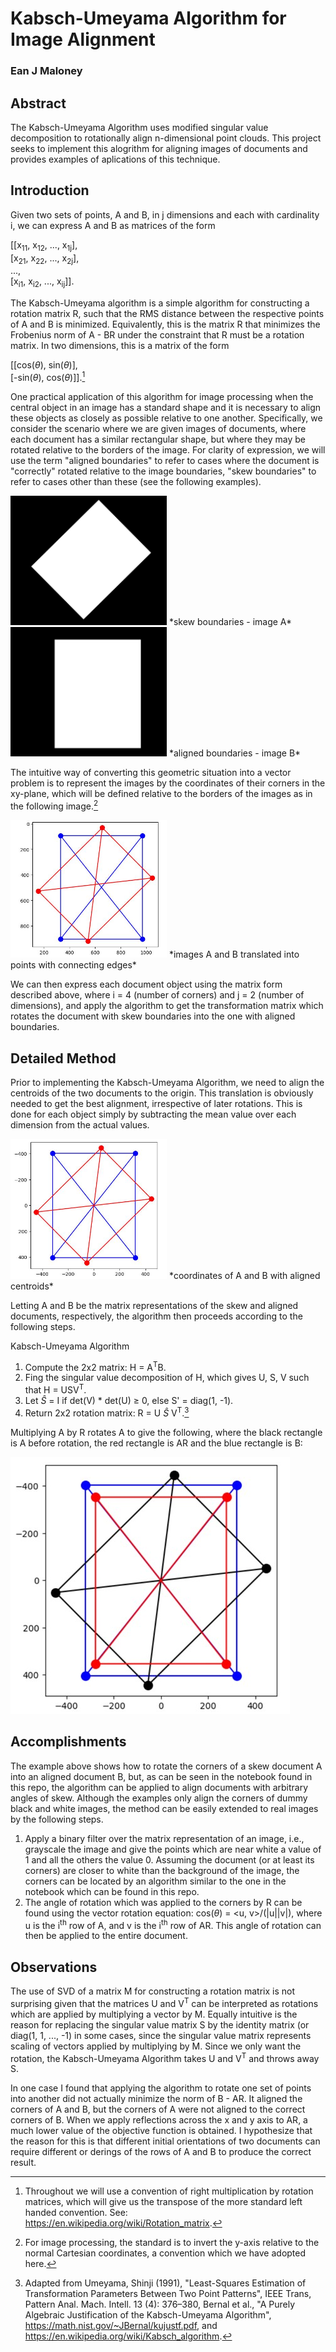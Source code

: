 # Kabsch-Umeyama Algorithm for Image Alignment
### Ean J Maloney

## Abstract
The Kabsch-Umeyama Algorithm uses modified singular value decomposition to rotationally align n-dimensional point clouds. This project seeks to implement this alogrithm for aligning images of documents and provides examples of aplications of this technique.

## Introduction
Given two sets of points, A and B, in j dimensions and each with cardinality i, we can express A and B as matrices of the form 

[[x<sub>11</sub>, x<sub>12</sub>, ..., x<sub>1j</sub>], <br>
[x<sub>21</sub>, x<sub>22</sub>, ..., x<sub>2j</sub>], <br>
..., <br>
[x<sub>i1</sub>, x<sub>i2</sub>, ..., x<sub>ij</sub>]].

The Kabsch-Umeyama algorithm is a simple algorithm for constructing a rotation matrix R, such that the RMS distance between the respective points of A and B is minimized. Equivalently, this is the matrix R that minimizes the Frobenius norm of A - BR under the constraint that R must be a rotation matrix. In two dimensions, this is a matrix of the form

[[cos($\theta$), sin($\theta$)], <br>
[-sin($\theta$), cos($\theta$)]].[^1]

One practical application of this algorithm for image processing when the central object in an image has a standard shape and it is necessary to align these objects as closely as possible relative to one another. Specifically, we consider the scenario where we are given images of documents, where each document has a similar rectangular shape, but where they may be rotated relative to the borders of the image. For clarity of expression, we will use the term "aligned boundaries" to refer to cases where the document is "correctly" rotated relative to the image boundaries, "skew boundaries" to refer to cases other than these (see the following examples).

<img src="page_rotated_45.jpg" width="250">
*skew boundaries - image A*

<img src="page_straight.jpg" width="250">
*aligned boundaries - image B*

The intuitive way of converting this geometric situation into a vector problem is to represent the images by the coordinates of their corners in the xy-plane, which will be defined relative to the borders of the images as in the following image.[^2] 

<img src="fig1.JPG" width="250">
*images A and B translated into points with connecting edges*

We can then express each document object using the matrix form described above, where i = 4 (number of corners) and j = 2 (number of dimensions), and apply the algorithm to get the transformation matrix which rotates the document with skew boundaries into the one with aligned boundaries.

## Detailed Method
Prior to implementing the Kabsch-Umeyama Algorithm, we need to align the centroids of the two documents to the origin. This translation is obviously needed to get the best alignment, irrespective of later rotations. This is done for each object simply by subtracting the mean value over each dimension from the actual values. 

<img src="fig2.JPG" width="250">
*coordinates of A and B with aligned centroids*

Letting A and B be the matrix representations of the skew and aligned documents, respectively, the algorithm then proceeds according to the following steps.

Kabsch-Umeyama Algorithm
1. Compute the 2x2 matrix: H = A<sup>T</sup>B.
2. Fing the singular value decomposition of H, which gives U, S, V such that H = USV<sup>T</sup>.
3. Let $\hat{S}$ = I if det(V) * det(U) $\geq$ 0, else S' = diag(1, -1).
4. Return 2x2 rotation matrix: R = U $\hat{S}$ V<sup>T</sup>.[^3] 

Multiplying A by R rotates A to give the following, where the black rectangle is A before rotation, the red rectangle is AR and the blue rectangle is B:

<img src="fig3.jpg">

## Accomplishments
The example above shows how to rotate the corners of a skew document A into an aligned document B, but, as can be seen in the notebook found in this repo, the algorithm can be applied to align documents with arbitrary angles of skew. Although the examples only align the corners of dummy black and white images, the method can be easily extended to real images by the following steps.

1. Apply a binary filter over the matrix representation of an image, i.e., grayscale the image and give the points which are near white a value of 1 and all the others the value 0. Assuming the document (or at least its corners) are closer to white than the background of the image, the corners can be located by an algorithm similar to the one in the notebook which can be found in this repo. 
2. The angle of rotation which was applied to the corners by R can be found using the vector rotation equation: cos($\theta$) = <u, v>/(|u||v|), where u is the i<sup>th</sup> row of A, and v is the i<sup>th</sup> row of AR. This angle of rotation can then be applied to the entire document.

## Observations 
The use of SVD of a matrix M for constructing a rotation matrix is not surprising given that the matrices U and V<sup>T</sup> can be interpreted as rotations which are applied by multiplying a vector by M. Equally intuitive is the reason for replacing the singular value matrix S by the identity matrix (or diag(1, 1, ..., -1) in some cases, since the singular value matrix represents scaling of vectors applied by multiplying by M. Since we only want the rotation, the Kabsch-Umeyama Algorithm takes U and V<sup>T</sup> and throws away S.

In one case I found that applying the algorithm to rotate one set of points into another did not actually minimize the norm of B - AR. It aligned the corners of A and B, but the corners of A were not aligned to the correct corners of B. When we apply reflections across the x and y axis to AR, a much lower value of the objective function is obtained. I hypothesize that the reason for this is that different initial orientations of two documents can require different or derings of the rows of A and B to produce the correct result. 

[^1]: Throughout we will use a convention of right multiplication by rotation matrices, which will give us the transpose of the more standard left handed convention. See: https://en.wikipedia.org/wiki/Rotation_matrix.
[^2]: For image processing, the standard is to invert the y-axis relative to the normal Cartesian coordinates, a convention which we have adopted here.
[^3]: Adapted from Umeyama, Shinji (1991), "Least-Squares Estimation of Transformation Parameters Between Two Point Patterns", IEEE Trans, Pattern Anal. Mach. Intell. 13 (4): 376–380, Bernal et al., "A Purely Algebraic Justification of the
Kabsch-Umeyama Algorithm", https://math.nist.gov/~JBernal/kujustf.pdf, and https://en.wikipedia.org/wiki/Kabsch_algorithm.
